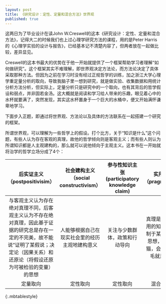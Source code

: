 ```yaml
---
layout: post
title: 《研究设计：定性、定量和混合方法》世界观
published: true
---
```

这两日为了毕业设计在读John W.Creswell的这本《研究设计：定性、定量和混合方法》，记得大二的时候我们也上过心理学研究方法的课程，用的是Peter Harris的《心理学实验的设计与报告》，已经基本记不清楚内容了，但两者放在一起做比较，差异显见。

Creswell的这本书最大的优势在于他一开始就提供了一个框架帮助学习者理解“如何做研究”。这个框架其实不难理解，即世界观决定方法论，而方法论决定了具体采取那种方法。但因为之前在学习时没有经过正规哲学的训练，加之浙江大学心理学重定量分析的取向，导致我脑子里一想到研究，就是做实验、收集数据和用统计分析方法分析，但实际上，定量分析只是研究中的一个取向，也有其背后的哲学假设和弱点，并非固若金汤。这大概就是阅读和学习给人带来的乐趣，眼见着心中的水杯就要满了，突然发现，其实这水杯置身于一个巨大的水桶中，便又开始满怀谦卑地学习。

下面步入正题，即通过将世界观、方法论以及具体的方法联系在一起搭建一个研究的框架。

所谓世界观，可以理解为一些哲学上的假设。打个比方，关于“知识是什么”这个问题，有些人认为存在客观的真理，故他的哲学倾向则是客观主义；而有些人则认为所谓知识都是人主观建构的，那么就可以说他倾向于主观主义。这本书在一开始就将治学的哲学立场分成了4个：

|后实证主义（postpositivisim）|社会建构主义（social constructivism）|参与性知识主张(participatory knowledge claim)|实用主义（pragmatism）|
|:---:|:---:|:---:|:---:|
|与客观主义认为存在绝对真理不同，后客观主义认为不存在绝对真理，因此基于证据的研究总是存在一定的不完美，故不能说”证明了某假说；决定论（因果关系）和还原论（将假设还原为可被检验的变量）的思想|人能够根据自己在现实社会里的经历主观地建构意义|关注与少数群体，政策和行动导向|真理是在当时管用的知识，不限制于某一种哲学思想，“黑猫白猫，会抓老鼠的毛就是好猫”|
|定量取向|定性取向|定性取向|混合性设计|
{:.mbtablestyle}


